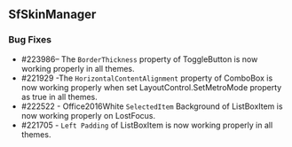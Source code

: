 ## SfSkinManager

### Bug Fixes

* \#223986– The `BorderThickness` property of ToggleButton is now working properly in all themes. 
* \#221929 -The `HorizontalContentAlignment` property of ComboBox is now working properly when set LayoutControl.SetMetroMode property as true in all themes.
* \#222522 - Office2016White `SelectedItem` Background of ListBoxItem is now working properly on LostFocus.
* \#221705 - `Left Padding` of ListBoxItem is now working properly in all themes.